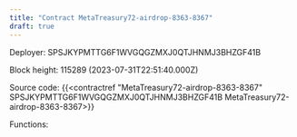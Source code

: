 ```yaml
---
title: "Contract MetaTreasury72-airdrop-8363-8367"
draft: true
---
```

Deployer: SPSJKYPMTTG6F1WVGQGZMXJ0QTJHNMJ3BHZGF41B


 



Block height: 115289 (2023-07-31T22:51:40.000Z)

Source code: {{<contractref "MetaTreasury72-airdrop-8363-8367" SPSJKYPMTTG6F1WVGQGZMXJ0QTJHNMJ3BHZGF41B MetaTreasury72-airdrop-8363-8367>}}

Functions:



